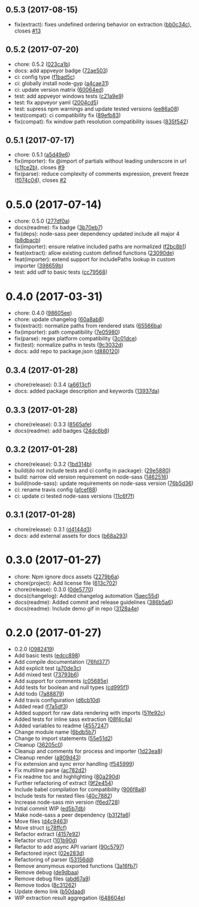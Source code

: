 <a name="0.5.3"></a>
## 0.5.3 (2017-08-15)

* fix(extract): fixes undefined ordering behavior on extraction ([bb0c34c](https://github.com/jgranstrom/sass-extract/commit/bb0c34c)), closes [#13](https://github.com/jgranstrom/sass-extract/issues/13)



<a name="0.5.2"></a>
## 0.5.2 (2017-07-20)

* chore: 0.5.2 ([023ca1b](https://github.com/jgranstrom/sass-extract/commit/023ca1b))
* docs: add appveyor badge ([72ae503](https://github.com/jgranstrom/sass-extract/commit/72ae503))
* ci: config type ([f1bad5c](https://github.com/jgranstrom/sass-extract/commit/f1bad5c))
* ci: globally install node-gyp ([a4cae31](https://github.com/jgranstrom/sass-extract/commit/a4cae31))
* ci: update version matrix ([60064ed](https://github.com/jgranstrom/sass-extract/commit/60064ed))
* test: add appveyor windows tests ([c21a9e9](https://github.com/jgranstrom/sass-extract/commit/c21a9e9))
* test: fix appveyor yaml ([2004cd5](https://github.com/jgranstrom/sass-extract/commit/2004cd5))
* test: supress npm warnings and update tested versions ([ee86a08](https://github.com/jgranstrom/sass-extract/commit/ee86a08))
* test(compat): ci compatibility fix ([89efb83](https://github.com/jgranstrom/sass-extract/commit/89efb83))
* fix(compat): fix window path resolution compatibility issues ([835f542](https://github.com/jgranstrom/sass-extract/commit/835f542))



<a name="0.5.1"></a>
## 0.5.1 (2017-07-17)

* chore: 0.5.1 ([a5d49e6](https://github.com/jgranstrom/sass-extract/commit/a5d49e6))
* fix(importer): fix @import of partials without leading underscore in url ([c1fce2b](https://github.com/jgranstrom/sass-extract/commit/c1fce2b)), closes [#9](https://github.com/jgranstrom/sass-extract/issues/9)
* fix(parse): reduce complexity of comments expression, prevent freeze ([f074c04](https://github.com/jgranstrom/sass-extract/commit/f074c04)), closes [#2](https://github.com/jgranstrom/sass-extract/issues/2)



<a name="0.5.0"></a>
# 0.5.0 (2017-07-14)

* chore: 0.5.0 ([277df0a](https://github.com/jgranstrom/sass-extract/commit/277df0a))
* docs(readme): fix badge ([3b70eb7](https://github.com/jgranstrom/sass-extract/commit/3b70eb7))
* fix(deps): node-sass peer dependency updated include all major 4 ([b8dbacb](https://github.com/jgranstrom/sass-extract/commit/b8dbacb))
* fix(importer): ensure relative included paths are normalized ([f2bc8b1](https://github.com/jgranstrom/sass-extract/commit/f2bc8b1))
* feat(extract): allow existing custom defined functions ([23090de](https://github.com/jgranstrom/sass-extract/commit/23090de))
* feat(importer): extend support for includePaths lookup in custom importer ([398659b](https://github.com/jgranstrom/sass-extract/commit/398659b))
* test: add udf to basic tests ([cc79568](https://github.com/jgranstrom/sass-extract/commit/cc79568))



<a name="0.4.0"></a>
# 0.4.0 (2017-03-31)

* chore: 0.4.0 ([98605ee](https://github.com/jgranstrom/sass-extract/commit/98605ee))
* chore: update changelog ([60a8ab8](https://github.com/jgranstrom/sass-extract/commit/60a8ab8))
* fix(extract): normalize paths from rendered stats ([65566ba](https://github.com/jgranstrom/sass-extract/commit/65566ba))
* fix(importer): path compatibility ([7e05980](https://github.com/jgranstrom/sass-extract/commit/7e05980))
* fix(parse): regex platform compatibility ([3c01dce](https://github.com/jgranstrom/sass-extract/commit/3c01dce))
* fix(test): normalize paths in tests ([9c3032d](https://github.com/jgranstrom/sass-extract/commit/9c3032d))
* docs: add repo to package.json ([d880120](https://github.com/jgranstrom/sass-extract/commit/d880120))



<a name="0.3.4"></a>
## 0.3.4 (2017-01-28)

* chore(release): 0.3.4 ([a6613cf](https://github.com/jgranstrom/sass-extract/commit/a6613cf))
* docs: added package description and keywords ([13937da](https://github.com/jgranstrom/sass-extract/commit/13937da))



<a name="0.3.3"></a>
## 0.3.3 (2017-01-28)

* chore(release): 0.3.3 ([8565afe](https://github.com/jgranstrom/sass-extract/commit/8565afe))
* docs(readme): add badges ([24dc6b8](https://github.com/jgranstrom/sass-extract/commit/24dc6b8))



<a name="0.3.2"></a>
## 0.3.2 (2017-01-28)

* chore(release): 0.3.2 ([1bd314b](https://github.com/jgranstrom/sass-extract/commit/1bd314b))
* build(do not include tests and ci config in package): ([29e5880](https://github.com/jgranstrom/sass-extract/commit/29e5880))
* build: narrow old version requirement on node-sass ([1462516](https://github.com/jgranstrom/sass-extract/commit/1462516))
* build(node-sass): update requirements on node-sass version ([76b5d36](https://github.com/jgranstrom/sass-extract/commit/76b5d36))
* ci: rename travis config ([afcef88](https://github.com/jgranstrom/sass-extract/commit/afcef88))
* ci: update ci tested node-sass versions ([11c6f7f](https://github.com/jgranstrom/sass-extract/commit/11c6f7f))



<a name="0.3.1"></a>
## 0.3.1 (2017-01-28)

* chore(release): 0.3.1 ([d4144d3](https://github.com/jgranstrom/sass-extract/commit/d4144d3))
* docs: add external assets for docs ([b68a293](https://github.com/jgranstrom/sass-extract/commit/b68a293))



<a name="0.3.0"></a>
# 0.3.0 (2017-01-27)

* chore: Npm ignore docs assets ([2279b6a](https://github.com/jgranstrom/sass-extract/commit/2279b6a))
* chore(project): Add license file ([613c702](https://github.com/jgranstrom/sass-extract/commit/613c702))
* chore(release): 0.3.0 ([0de5770](https://github.com/jgranstrom/sass-extract/commit/0de5770))
* docs(changelog): Added changelog automation ([5aec55d](https://github.com/jgranstrom/sass-extract/commit/5aec55d))
* docs(readme): Added commit and release guidelines ([386b5a6](https://github.com/jgranstrom/sass-extract/commit/386b5a6))
* docs(readme): Include demo gif in repo ([3128a4e](https://github.com/jgranstrom/sass-extract/commit/3128a4e))



<a name="0.2.0"></a>
# 0.2.0 (2017-01-27)

* 0.2.0 ([0982419](https://github.com/jgranstrom/sass-extract/commit/0982419))
* Add basic tests ([edcc898](https://github.com/jgranstrom/sass-extract/commit/edcc898))
* Add compile documentation ([76fd377](https://github.com/jgranstrom/sass-extract/commit/76fd377))
* Add explicit test ([a70de3c](https://github.com/jgranstrom/sass-extract/commit/a70de3c))
* Add mixed test ([73793b6](https://github.com/jgranstrom/sass-extract/commit/73793b6))
* Add support for comments ([c05685e](https://github.com/jgranstrom/sass-extract/commit/c05685e))
* Add tests for boolean and null types ([cd995f1](https://github.com/jgranstrom/sass-extract/commit/cd995f1))
* Add todo ([7a88879](https://github.com/jgranstrom/sass-extract/commit/7a88879))
* Add travis configuration ([d6cb10d](https://github.com/jgranstrom/sass-extract/commit/d6cb10d))
* Added read ([f7a5df3](https://github.com/jgranstrom/sass-extract/commit/f7a5df3))
* Added support for raw data rendering with imports ([51fe92c](https://github.com/jgranstrom/sass-extract/commit/51fe92c))
* Added tests for inline sass extraction ([08f4c4a](https://github.com/jgranstrom/sass-extract/commit/08f4c4a))
* Added variables to readme ([4557247](https://github.com/jgranstrom/sass-extract/commit/4557247))
* Change module name ([6bdb5b7](https://github.com/jgranstrom/sass-extract/commit/6bdb5b7))
* Change to import statements ([55e51d2](https://github.com/jgranstrom/sass-extract/commit/55e51d2))
* Cleanup ([36205c0](https://github.com/jgranstrom/sass-extract/commit/36205c0))
* Cleanup and comments for process and importer ([1d23ea8](https://github.com/jgranstrom/sass-extract/commit/1d23ea8))
* Cleanup render ([a909d43](https://github.com/jgranstrom/sass-extract/commit/a909d43))
* Fix extension and sync error handling ([f545999](https://github.com/jgranstrom/sass-extract/commit/f545999))
* Fix multiline parse ([ac782d2](https://github.com/jgranstrom/sass-extract/commit/ac782d2))
* Fix readme toc and highlighting ([80a290d](https://github.com/jgranstrom/sass-extract/commit/80a290d))
* Further refactoring of extract ([9f2e454](https://github.com/jgranstrom/sass-extract/commit/9f2e454))
* Include babel compilation for compatibility ([906f8a8](https://github.com/jgranstrom/sass-extract/commit/906f8a8))
* Include tests for nested files ([40c7882](https://github.com/jgranstrom/sass-extract/commit/40c7882))
* Increase node-sass min version ([f6ed728](https://github.com/jgranstrom/sass-extract/commit/f6ed728))
* Initial commit WIP ([ed5b7db](https://github.com/jgranstrom/sass-extract/commit/ed5b7db))
* Make node-sass a peer dependency ([b312fa6](https://github.com/jgranstrom/sass-extract/commit/b312fa6))
* Move files ([d4c9463](https://github.com/jgranstrom/sass-extract/commit/d4c9463))
* Move struct ([c78ffcf](https://github.com/jgranstrom/sass-extract/commit/c78ffcf))
* Refactor extract ([4157e92](https://github.com/jgranstrom/sass-extract/commit/4157e92))
* Refactor struct ([101b90d](https://github.com/jgranstrom/sass-extract/commit/101b90d))
* Refactor to add async API variant ([90c5797](https://github.com/jgranstrom/sass-extract/commit/90c5797))
* Refactored inject ([02e283d](https://github.com/jgranstrom/sass-extract/commit/02e283d))
* Refactoring of parser ([53156dd](https://github.com/jgranstrom/sass-extract/commit/53156dd))
* Remove anonymous exported functions ([3a16fb7](https://github.com/jgranstrom/sass-extract/commit/3a16fb7))
* Remove debug ([de9dbaa](https://github.com/jgranstrom/sass-extract/commit/de9dbaa))
* Remove debug files ([abd67a9](https://github.com/jgranstrom/sass-extract/commit/abd67a9))
* Remove todos ([8c31262](https://github.com/jgranstrom/sass-extract/commit/8c31262))
* Update demo link ([b50daad](https://github.com/jgranstrom/sass-extract/commit/b50daad))
* WIP extraction result aggregation ([648604e](https://github.com/jgranstrom/sass-extract/commit/648604e))



